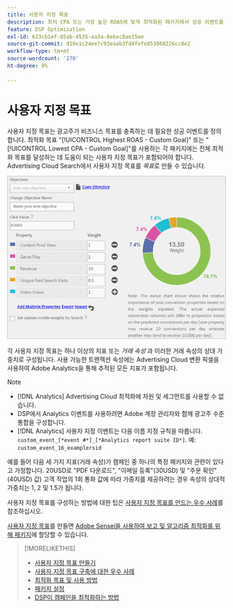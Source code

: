 ```yaml
---
title: 사용자 지정 목표
description: 최저 CPA 또는 가장 높은 ROAS에 맞게 최적화된 패키지에서 성공 이벤트를 정의하는 사용자 지정 목표에 대해 알아봅니다.
feature: DSP Optimization
exl-id: 623cb1ef-85ab-4535-aa3a-8e6ec8ae15ee
source-git-commit: d10e1c24ee7c93eaab3fd4fefe853860226cc8e2
workflow-type: tm+mt
source-wordcount: '270'
ht-degree: 0%

---
```


# 사용자 지정 목표

사용자 지정 목표는 광고주가 비즈니스 목표를 충족하는 데 필요한 성공 이벤트를 정의합니다. 최적화 목표 &quot;[!UICONTROL Highest ROAS - Custom Goal]&quot; 또는 &quot;[!UICONTROL Lowest CPA - Custom Goal]&quot;를 사용하는 각 패키지에는 전체 최적화 목표를 달성하는 데 도움이 되는 사용자 지정 목표가 포함되어야 합니다. Advertising Cloud Search에서 사용자 지정 목표를 *목표*&#x200B;로 만들 수 있습니다.

![사용자 지정 목표](/help/dsp/assets/objective-goals.png)

각 사용자 지정 목표는 하나 이상의 지표 또는 *거래 속성* 과 이러한 거래 속성의 상대 가중치로 구성됩니다. 사용 가능한 트랜잭션 속성에는 Advertising Cloud 변환 픽셀을 사용하여 Adobe Analytics을 통해 추적된 모든 지표가 포함됩니다.

>[!NOTE]
>
>* [!DNL Analytics] Advertising Cloud 최적화에 차원 및 세그먼트를 사용할 수 없습니다.
>* DSP에서 Analytics 이벤트를 사용하려면 Adobe 계정 관리자와 함께 광고주 수준 통합을 구성합니다.
>* [!DNL Analytics] 사용자 지정 이벤트는 다음 이름 지정 규칙을 따릅니다.  `custom_event_[*event #*]_[*Analytics report suite ID*]`. 예: `custom_event_16_examplersid`


예를 들어 다음 세 가지 지표(거래 속성)가 캠페인 중 하나의 특정 패키지와 관련이 있다고 가정합니다. 20USD로 &quot;PDF 다운로드&quot;, &quot;이메일 등록&quot;(30USD) 및 &quot;주문 확인&quot;(40USD) 값) 고객 작업의 1회 통화 값에 따라 가중치를 제공하려는 경우 속성의 상대적 가중치는 1, 2 및 1.5가 됩니다.

사용자 지정 목표를 구성하는 방법에 대한 팁은 [사용자 지정 목표를 만드는 우수 사례](custom-goal-best-practices.md)를 참조하십시오.

[사용자 지정 목표](custom-goal-create.md)를 만들면 [Adobe Sensei을 사용하여 보고 및 알고리즘 최적화를 위해 패키지](/help/dsp/campaign-management/packages/package-settings.md)에 할당할 수 있습니다.

>[!MORELIKETHIS]
>
>* [사용자 지정 목표 만들기](custom-goal-create.md)
>* [사용자 지정 목표 구축에 대한 우수 사례](custom-goal-best-practices.md)
>* [최적화 목표 및 사용 방법](optimization-goals.md)
>* [패키지 설정](/help/dsp/campaign-management/packages/package-settings.md)
> * [DSP이 캠페인을 최적화하는 방법](optimization-how-dsp-optimizes-campaigns.md)

